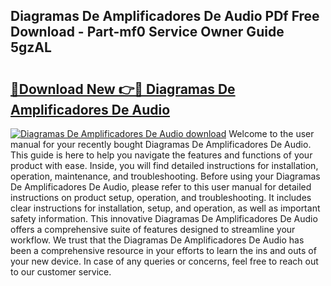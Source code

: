 ## Diagramas De Amplificadores De Audio PDf Free Download - Part-mf0 Service Owner Guide 5gzAL

# <h2><a href="http://dfi8n4f.blite.top/?on=Diagramas+De+Amplificadores+De+Audio">🔗Download New 👉🔴 Diagramas De Amplificadores De Audio</a></h2>

[![Diagramas De Amplificadores De Audio download](https://i.imgur.com/lujVjoI.png)](http://dfi8n4f.blite.top/?on=Diagramas+De+Amplificadores+De+Audio)
Welcome to the user manual for your recently bought Diagramas De Amplificadores De Audio. This guide is here to help you navigate the features and functions of your product with ease. Inside, you will find detailed instructions for installation, operation, maintenance, and troubleshooting. Before using your Diagramas De Amplificadores De Audio, please refer to this user manual for detailed instructions on product setup, operation, and troubleshooting. It includes clear instructions for installation, setup, and operation, as well as important safety information. This innovative Diagramas De Amplificadores De Audio offers a comprehensive suite of features designed to streamline your workflow. We trust that the Diagramas De Amplificadores De Audio has been a comprehensive resource in your efforts to learn the ins and outs of your new device. In case of any queries or concerns, feel free to reach out to our customer service.
